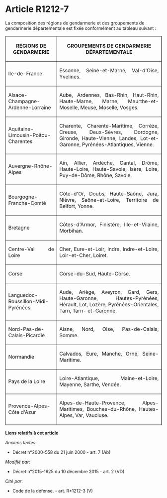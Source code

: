 # Article R1212-7

La  composition des régions de gendarmerie et des groupements de  gendarmerie départementale est fixée conformément au
tableau suivant : 

<table border="1">
    <tbody>
      <tr>
        <th>

RÉGIONS DE GENDARMERIE 

</th>
        <th>

GROUPEMENTS DE GENDARMERIE DÉPARTEMENTALE 

</th>
      </tr>
      <tr>
        <td align="justify" valign="middle">

Ile-de-France 

</td>
        <td align="justify" valign="middle">

Essonne, Seine-et-Marne, Val-d'Oise, Yvelines. 

</td>
      </tr>
      <tr>
        <td valign="middle" align="justify">

Alsace-Champagne-Ardenne-Lorraine 

</td>
        <td align="justify" valign="middle">

Aube, Ardennes, Bas-Rhin, Haut-Rhin, Haute-Marne, Marne, Meurthe-et-Moselle, Meuse, Moselle, Vosges. 

</td>
      </tr>
      <tr>
        <td valign="middle" align="justify">

Aquitaine-Limousin-Poitou-Charentes 

</td>
        <td valign="middle" align="justify">

Charente,  Charente-Maritime, Corrèze, Creuse, Deux-Sèvres, Dordogne, Gironde,  Haute-Vienne, Landes, Lot-et-Garonne,
Pyrénées-Atlantiques, Vienne. 

</td>
      </tr>
      <tr>
        <td align="justify" valign="middle">

Auvergne-Rhône-Alpes 

</td>
        <td valign="middle" align="justify">

Ain, Allier, Ardèche, Cantal, Drôme, Haute-Loire, Haute-Savoie, Isère, Loire, Puy-de-Dôme, Rhône, Savoie. 

</td>
      </tr>
      <tr>
        <td valign="middle" align="justify">

Bourgogne-Franche-Comté 

</td>
        <td valign="middle" align="justify">

Côte-d'Or, Doubs, Haute-Saône, Jura, Nièvre, Saône-et-Loire, Territoire de Belfort, Yonne. 

</td>
      </tr>
      <tr>
        <td valign="middle" align="justify">

Bretagne 

</td>
        <td valign="middle" align="justify">

Côtes-d'Armor, Finistère, Ille-et-Vilaine, Morbihan. 

</td>
      </tr>
      <tr>
        <td align="justify" valign="middle">

Centre-Val de Loire 

</td>
        <td valign="middle" align="justify">

Cher, Eure-et-Loir, Indre, Indre-et-Loire, Loir-et-Cher, Loiret. 

</td>
      </tr>
      <tr>
        <td align="justify" valign="middle">

Corse 

</td>
        <td valign="middle" align="justify">

Corse-du-Sud, Haute-Corse. 

</td>
      </tr>
      <tr>
        <td valign="middle" align="justify">

Languedoc-Roussillon-Midi-Pyrénées 

</td>
        <td align="justify" valign="middle">

Aude,  Ariège, Aveyron, Gard, Gers, Haute-Garonne, Hautes-Pyrénées, Hérault,  Lot, Lozère, Pyrénées-Orientales, Tarn, Tarn-
et-Garonne. 

</td>
      </tr>
      <tr>
        <td align="justify" valign="middle">

Nord-Pas-de-Calais-Picardie 

</td>
        <td align="justify" valign="middle">

Aisne, Nord, Oise, Pas-de-Calais, Somme. 

</td>
      </tr>
      <tr>
        <td valign="middle" align="justify">

Normandie 

</td>
        <td align="justify" valign="middle">

Calvados, Eure, Manche, Orne, Seine-Maritime. 

</td>
      </tr>
      <tr>
        <td valign="middle" align="justify">

Pays de la Loire 

</td>
        <td valign="middle" align="justify">

Loire-Atlantique, Maine-et-Loire, Mayenne, Sarthe, Vendée. 

</td>
      </tr>
      <tr>
        <td valign="middle" align="justify">

Provence-Alpes-Côte d'Azur 

</td>
        <td valign="middle" align="justify">

Alpes-de-Haute-Provence, Alpes-Maritimes, Bouches-du-Rhône, Hautes-Alpes, Var, Vaucluse.</td>
      </tr>
    </tbody>
  </table>

**Liens relatifs à cet article**

_Anciens textes_:

  - Décret n°2000-558 du 21 juin 2000 - art. 7 (Ab)

_Modifié par_:

  - Décret n°2015-1625 du 10 décembre 2015 - art. 2 (VD)

_Cité par_:

  - Code de la défense. - art. R*1212-3 (V)
